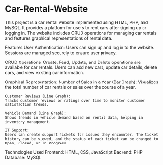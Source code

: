 # Car-Rental-Website
This project is a car rental website implemented using HTML, PHP, and MySQL. It provides a platform for users to rent cars after signing up or logging in. The website includes CRUD operations for managing car rentals and features graphical representations of rental data.

Features
  User Authentication:
  Users can sign up and log in to the website.
  Sessions are managed securely to ensure user privacy.

  CRUD Operations:
  Create, Read, Update, and Delete operations are available for car rentals.
  Users can add new cars, update car details, delete cars, and view existing car information.

  Graphical Representation:
    Number of Sales in a Year (Bar Graph):
    Visualizes the total number of car rentals or sales over the course of a year.

    Customer Reviews (Line Graph):
    Tracks customer reviews or ratings over time to monitor customer satisfaction trends.

    Vehicle Demand (Line Graph):
    Shows trends in vehicle demand based on rental data, helping in inventory management.

    IT Support:
    Users can create support tickets for issues they encounter. The ticket history can be viewed, and the status of each ticket can be changed to Open, Closed, or In Progress.


Technologies Used
Frontend: HTML, CSS, JavaScript
Backend: PHP
Database: MySQL
